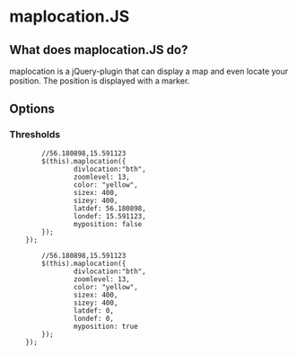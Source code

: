 # maplocation.JS #

## What does maplocation.JS do? ##

maplocation is a jQuery-plugin that can display a map and even locate your position. 
The position is displayed with a marker. 

## Options ##

### Thresholds ###

```$(function(){
		//56.180898,15.591123
		$(this).maplocation({
				divlocation:"bth",
      			zoomlevel: 13,
				color: "yellow",
				sizex: 400,
				sizey: 400,
				latdef: 56.180898,
    			londef: 15.591123,
				myposition: false
		});
    });
```

```$(function(){
		//56.180898,15.591123
		$(this).maplocation({
				divlocation:"bth",
      			zoomlevel: 13,
				color: "yellow",
				sizex: 400,
				sizey: 400,
				latdef: 0,
    			londef: 0,
				myposition: true
		});
    });
```